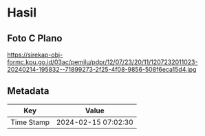 # Hasil

## Foto C Plano

https://sirekap-obj-formc.kpu.go.id/03ac/pemilu/pdpr/12/07/23/20/11/1207232011023-20240214-195832--71899273-2f25-4f08-9856-508f6eca15d4.jpg


## Metadata

| Key        | Value               |
| ---------- | ------------------- |
| Time Stamp | 2024-02-15 07:02:30 |




